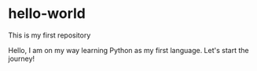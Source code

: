 # hello-world
This is my first repository

Hello, I am on my way learning Python as my first language. Let's start the journey!
